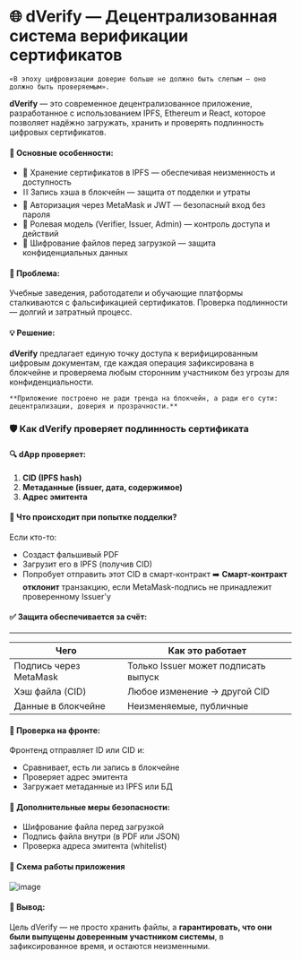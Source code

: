 # 🌐 dVerify — Децентрализованная система верификации сертификатов
> 
	«В эпоху цифровизации доверие больше не должно быть слепым — оно должно быть проверяемым».
**dVerify** — это современное децентрализованное приложение, разработанное с использованием IPFS, Ethereum и React, которое позволяет надёжно загружать, хранить и проверять подлинность цифровых сертификатов.
#### 📌 Основные особенности:
* 🧾 Хранение сертификатов в IPFS — обеспечивая неизменность и доступность
* ⛓️ Запись хэша в блокчейн — защита от подделки и утраты
* 🔐 Авторизация через MetaMask и JWT — безопасный вход без пароля
* 👤 Ролевая модель (Verifier, Issuer, Admin) — контроль доступа и действий
* 📁 Шифрование файлов перед загрузкой — защита конфиденциальных данных
#### 🎯 Проблема:
Учебные заведения, работодатели и обучающие платформы сталкиваются с фальсификацией сертификатов. Проверка подлинности — долгий и затратный процесс.
#### 💡 Решение:
**dVerify** предлагает единую точку доступа к верифицированным цифровым документам, где каждая операция зафиксирована в блокчейне и проверяема любым сторонним участником без угрозы для конфиденциальности.
> 
	**Приложение построено не ради тренда на блокчейн, а ради его сути: децентрализации, доверия и прозрачности.**
### 🛡️ Как dVerify проверяет подлинность сертификата
#### 🔍 dApp проверяет:
1. **CID (IPFS hash)**
1. **Метаданные (issuer, дата, содержимое)**
1. **Адрес эмитента**
#### 🤖 Что происходит при попытке подделки?
Если кто-то:
* Создаст фальшивый PDF
* Загрузит его в IPFS (получив CID)
* Попробует отправить этот CID в смарт-контракт
➡️ **Смарт-контракт отклонит** транзакцию, если MetaMask-подпись не принадлежит проверенному Issuer'у
#### ✅ Защита обеспечивается за счёт:
---
|Чего|Как это работает|
|-|-|
|Подпись через MetaMask|Только Issuer может подписать выпуск|
|Хэш файла (CID)|Любое изменение → другой CID|
|Данные в блокчейне|Неизменяемые, публичные|
#### 📌 Проверка на фронте:
Фронтенд отправляет ID или CID и:
* Сравнивает, есть ли запись в блокчейне
* Проверяет адрес эмитента
* Загружает метаданные из IPFS или БД
#### 🔐 Дополнительные меры безопасности:
* Шифрование файла перед загрузкой
* Подпись файла внутри (в PDF или JSON)
* Проверка адреса эмитента (whitelist)
#### 👾 Схема работы приложения
![image](https://github.com/user-attachments/assets/ee56ef1d-c78f-48b6-a570-b80c694acac9)

#### 🧠 Вывод:
Цель dVerify — не просто хранить файлы, а **гарантировать, что они были выпущены доверенным участником системы**, в зафиксированное время, и остаются неизменными.
